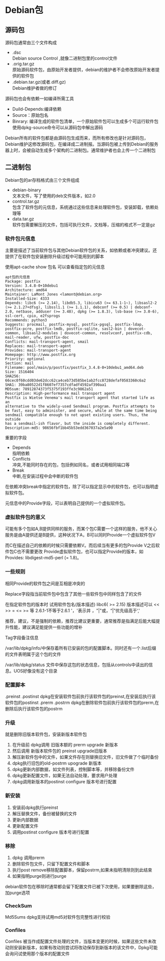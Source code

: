 # Debian包

## 源码包
源码包通常由三个文件构成

+ .dsc      
Debian source Control ,就像二进制包里的control文件
+ .orig.tar.gz          
原始源码软件包，由原始开发者提供，debian的维护者不会修改原始开发者提供的软件包
+ .debian.tar.gz(或者.diff.gz)      
Debian维护者做的修订    
 
源码包也会有依赖一如编译所需工具
+ Duild-Depends:编译依赖
+ Source：原始包名
+ Binrary:    编译生成的软件包清单，一个原始软件包可以生成多个可运行软件包
使用dpkg-source命令可以从源码包中解出源码
 
 
Debian所有的软件包都是由源码包生成而来，而所有修改也是针对源码包，Debian维护这修改源码包，在编译成二进制报。当源码包被上传到Debian的服务器上时，会被自动生成多个架构的二进制包。通常维护者也会上传一个二进制包


## 二进制包

Debian包的ar存档格式由三个文件组成
+ debian-binary     
文本文件，写了使用的deb文件版本，如2.0
+ control.tar.gz        
包含了软件包的元信息，系统通过这些信息来处理软件包，安装卸载，依赖处理等
+ data.tar.gz       
软件包需要解压的文件，包括可执行文件，文档等，压缩的格式不一定是gz          
 
 
### 软件包元信息 
主要是描述了当前软件包与其他Debian软件包的关系，如依赖或者冲突建议。还提供了在软件包安装删除升级过程中可能用到的脚本

使用apt-cache show 包名  可以查看指定包的元信息
```
apt包的元信息
Package: postfix 
Version: 3.4.8-0+10debu1 
Architecture: amd64 
Maintainer: LaMont Jones <lamont@debian.org> 
Installed-Size: 4333 
Depends: libc6 (>= 2.14), libdb5.3, libicu63 (>= 63.1-1~), libsasl2-2 (>= 2.1.27+dfsg), libssl1.1 (>= 1.1.1), debconf (>= 0.5) | debconf-2.0, netbase, adduser (>= 3.48), dpkg (>= 1.8.3), lsb-base (>= 3.0-6), ssl-cert, cpio, e2fsprogs 
Recommends: python3 
Suggests: procmail, postfix-mysql, postfix-pgsql, postfix-ldap, postfix-pcre, postfix-lmdb, postfix-sqlite, sasl2-bin | dovecot-common, libsasl2-modules | dovecot-common, resolvconf, postfix-cdb, mail-reader, ufw, postfix-doc 
Conflicts: mail-transport-agent, smail 
Replaces: mail-transport-agent 
Provides: mail-transport-agent 
Homepage: http://www.postfix.org 
Priority: optional 
Section: mail 
Filename: pool/main/p/postfix/postfix_3.4.8-0+10debu1_amd64.deb 
Size: 1516404 
SHA256: 66cec0f60cdd03de62dcc62ca4ceb73d585be1ab2fcc8728defaf0583360c6a2 
SHA1: 39ba80522d1f8607ef7357cdfadf4592af390aa1 
MD5sum: 78912874373f5375f193ffe3c9862a51
Description: High-performance mail transport agent
Postfix is Wietse Venema's mail transport agent that started life as an
alternative to the widely-used Sendmail program. Postfix attempts to
be fast, easy to administer, and secure, while at the same time being
sendmail compatible enough to not upset existing users. Thus, the outside
has a sendmail-ish flavor, but the inside is completely different.
Description-md5: 98656fbf1bb45b53edd367037a2e5a90
```
 
重要的字段      
+ Depends        
    指明依赖
+ Conflicts      
    冲突,不能同时存在的包，包括例如同名，或者试用相同端口等
+ Break      
    中断,在安装过程中会中断的软件包
 
 
在依赖冲突break中指定的软件包，除了可以指定显示中的软件包，也可以指明虚拟软件包。

元信息中的Provide字段，可以表明自己提供的一个虚拟软件包。
 
### 虚拟软件包的意义
可能有多个包如A,B提供同样的服务，而某个包C需要一个这样的服务，他不关心服务是由A提供还是B提供，这种状况下A，B可以同时Provide一个虚拟软件包V

而C在描述自己的依赖的时候只需要依赖V。而后续当有更多的包Provide V之后软件包C也不需要更改
Provide虚拟软件包，也可以指定Provide的版本，如
Provides: libdigest-md5-perl (= 1.8)。   
 
 
### 一些规则
相同Provide的软件包之间是互相是冲突的
 
Replace字段指当前软件包中包含了其他一些软件包中同样包含了的文件
 
在指定软件包的版本时 试用软件包名(版本描述) libc6( >= 2.15)  版本描述可以 << >> = <= >= 等 2.6.1-1不等于2.6.1
'，'表示并 ，"|"或，“|”优先级高于‘,'
 
推荐，建议，不是强制的依赖，推荐比建议更重要，通常推荐是指满足后能大幅提升性能，建议满足能提供一些功能的增补
 
Tag字段备注信息
 
/var/lib/dpkg/info/中保存着所有已安装的包的配置脚本。同时还有一个.list后缀的文件表明属于这个包的文件

/var/lib/dpkg/status 文件中保存这包的状态信息，包括从controls中读出的信息。UOS好像没有这个目录

### 配置脚本
.preinst .postinst  dpkg在安装软件包前执行该软件包的preinst,在安装后执行该软件包的postinst
.prerm .postrm   dpkg在删除软件包前执行该软件包的prerm,在删除后执行该软件包的postrm
 
### 升级
就是删除旧版本软件包，安装新版本软件包
 
1. 在升级前 dpkg调用 旧版本额的 prerm upgrade 新版本
2. 然后调用 新版本软件包的 preinst upgrade旧版本
3. 解压新软件包中的文件，如果文件存在则替换旧文件，旧文件做了个临时备份
4. dpkg执行旧包的old-postrm upograde 新版本
5. dpkg更新内部数据，如文件列表，控制脚本等，并移除备份文件
6. dpkg更新配置文件，如果无法自动处理，要求用户处理
7. dpkg调用新版本的postinst configure 版本号进行配置
 
### 新安装
1. 安装前dpkg执行preinst
2. 解压替换文件，备份被替换的文件
3. 更新内部数据
4. 更新配置文件
5. 调用postinst configure 版本号进行配置
 
### 移除
1. dpkg 调用prerm
2. 删除软件包文件，只留下配置文件和脚本
3. 执行post remove移除配置脚本，保留postrm,如果未指明清除则到此结束
4. 如果指明purge则进行purge
 
debian软件包在移除时通常都会留下配置文件已被下次使用，如果要删除这些，加purge选项
 
 
### CheckSum
Md5Sums dpkg支持试用md5对软件包完整性进行校验
### Confiles
Confiles  被当作成配置文件处理的文件，当版本变更的时候，如果这些文件未改动则安装新版本，如果有改动则尝试将改动保存到新版本的该文件中，Dpkg可能会询问试使用那个版本的配置文件
 